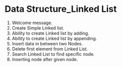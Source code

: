 # Data Structure_Linked List
1) Welcome message.
2) Create Simple Linked list.
3) Ability to create Linked list by adding.
4) Ability to create Linked list by appending.
5) Insert data in between two Nodes.
6) Delete first element from Linked List.
7) Search Linked List to find specific node.
8) Inserting node after given node.
